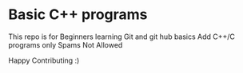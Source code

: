 # Basic C++ programs
This repo is for Beginners learning Git and git hub basics
Add C++/C programs only
Spams Not Allowed 

Happy Contributing :)
